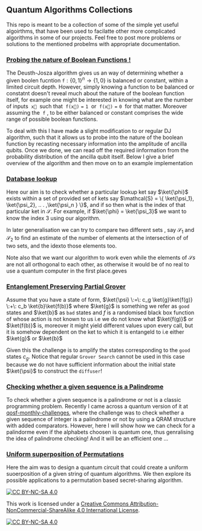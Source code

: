 ## Quantum Algorithms Collections
This repo is meant to be a collection of some of the simple yet useful algoirthms, that have been used to facilatte other more complicated algorithms in some of our projects. Feel free to post more problems or solutions to the mentioned probelms with appropriate documentation.

### **[Probing the nature of Boolean Functions !](https://github.com/pafloxy/QuantumAlgorithmsCollect/blob/main/Algorithms/probing_boolean_funciions.ipynb)**
The Deusth-Josza algorithm gives us an way of determining whether a given boolen fucntion $\mathtt{f}: \{0,1\}^n \to \{1,0\}$ is balanced or constant, within a limited circuit depth. However, simply knowing a function to be balanced or constatnt doesn't reveal much about the nature of the boolean function itself, for example one might be interested in knowing what are the number of inputs $\: \mathtt{\vec{x}} \:$ such that $\: \mathtt{f(\vec{x}) = 1 } \:$ or $\: \mathtt{f(\vec{x}) = 0 }\:$ for that matter. Moreover assuming the $\: \mathtt{f} \:$, to be either balanced or constant comprises the wide range of possible boolean functions.

To deal with this I have made a slight modification to or regular DJ algorithm, such that it allows us to probe into the nature of the boolean function by recasting necessary information into the amplitude of ancilla qubits. Once we done, we can read off the required iinformation from the probability distribution of the ancilla qubit itself. Below I give a brief overview of the algorithm and then move on to an example implementation

### **[Database lookup](https://github.com/pafloxy/QuantumAlgorithmsCollect/blob/main/Algorithms/database_lookup_algorithm.ipynb)**

Here our aim is to check whether a particular lookup ket say $\ket{\phi}$ exists within a set of provided set of kets say $\mathcal{S} = \{ \ket{\psi_1}, \ket{\psi_2}, .. . ,\ket{\psi_n }  \}$, and if so then what is the index of that particular ket in $\mathcal{S}$. For example, if $\ket{\phi} = \ket{\psi_3}$ we want to know the index $3$ using our algorithm.

In later generalisation we can try to compare two different sets , say $\mathcal{S_1}$ and $\mathcal{S_2}$ to find an estimate of the number of elements at the intersection of of two sets, and the idexto those elements too.

Note also that we want our algorithm to work even while the elements of $\mathcal{S}s$ are not all orthogonal to each other, as otherwise it would be of no real to use a quantum computer in the first place.geves


### **[Entanglement Preserving Partial Grover](https://github.com/pafloxy/QuantumAlgorithmsCollect/blob/main/Algorithms/entanglement_preserving%20_grover.ipynb)**

Assume that you have a state of form,
$\ket{\psi} \:=\: c_g \ket{g}\ket{f(g)} \:+\: c_b \ket{b}\ket{f(b)}$
where $\ket{g}$ is something we refer as `good` states and $\ket{b}$ as `bad` states and $f$ is a randomised black box function of whose action is not known to us i.e we do not know what $\ket{f(g)}$ or $\ket{f(b)}$ is, moreover it might yield different values upon every call, but it is somehow dependent on the ket to which it is entangeld to i.e either $\ket{g}$ or $\ket{b}$

Given this the challenge is to amplify the states corresponding to the `good` states $c_g$. Notice that regular `Grover Search` cannot be used in this case because we do not have sufficient information about the initial state $\ket{\psi}$ to construct the `diffuser`!


### **[Checking whether a given sequence is a Palindrome](https://github.com/pafloxy/QuantumAlgorithmsCollect/blob/main/Algorithms/quantum-palindrome-check.ipynb)**
To check whether a given sequence is a palindrome or not is a classic programming problem. Recently I came across a quantum version of it at [qosf-monthly-challenges](https://github.com/qosf/monthly-challenges), where the challenge was to check whether a given sequence of integer is a palindrome or not by using a QRAM structure with added comparators. However, here I will show how we can check for a palindorme even if the alphabets choosen is quantum one, thus genralising the idea of palindrome checking! And it will be an efficient one ...


### **[Uniform superposition of Permutations](https://github.com/pafloxy/QuantumPermutationSecretSharing/blob/main/Tutorial_QPSS.ipynb)**
Here the aim was to design a quantum circuit that could create a uniform suoerposition of a given string of quantum algorithms. We then explore its possible applications to a permutation based secret-sharing algorithm. 



[![CC BY-NC-SA 4.0][cc-by-nc-sa-shield]][cc-by-nc-sa]

This work is licensed under a
[Creative Commons Attribution-NonCommercial-ShareAlike 4.0 International License][cc-by-nc-sa].

[![CC BY-NC-SA 4.0][cc-by-nc-sa-image]][cc-by-nc-sa]

[cc-by-nc-sa]: http://creativecommons.org/licenses/by-nc-sa/4.0/
[cc-by-nc-sa-image]: https://licensebuttons.net/l/by-nc-sa/4.0/88x31.png
[cc-by-nc-sa-shield]: https://img.shields.io/badge/License-CC%20BY--NC--SA%204.0-lightgrey.svg
